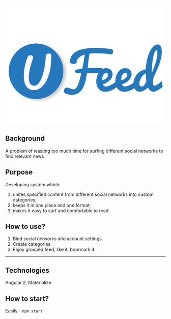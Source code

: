 ![uFeed logo](https://raw.githubusercontent.com/uFeedTeam/uFeed_Front-end/master/logo.png  "uFeed Logo" )

## Background 
A problem of wasting too much time for surfing different social networks to find relevant news

## Purpose
Developing system which:
1. unites specified content from different social networks into custom categories;
2. keeps it in one place and one format;
3. makes it easy to surf and comfortable to read. 
## How to use? 
1. Bind social networks into account settings
2. Create categories 
3. Enjoy grouped feed, like it, boormark it. 

--------------

## Technologies
Angular 2, Materialize

## How to start? 
Easily - ``npm start``